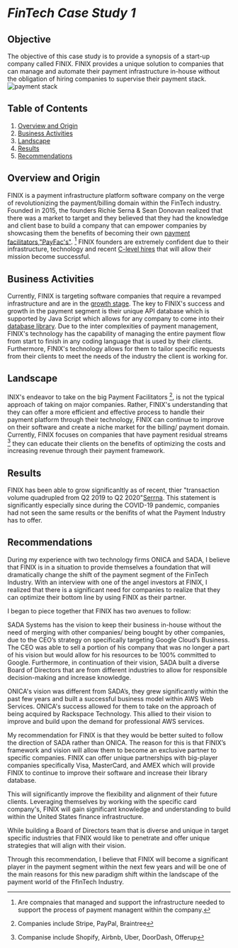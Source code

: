 # _**FinTech Case Study 1**_

## **Objective** 



The objective of this case study is to provide a synopsis of a start-up company called FINIX. FINIX provides a unique solution to companies that can manage and automate their payment infrastructure in-house without the obligation of hiring companies to supervise their payment stack. ![payment stack][payment_stack]

[payment_stack]:
https://images.ctfassets.net/8ka3qfnt6lgi/5esLfjWzP1tOqQs25hc5vu/4618c4047ae8086f2144ca5a90b93a41/payments-layer-cake-blog-retina.png


## **Table of Contents**
1. [Overview and Origin](#overview_and_origin)
2. [Business Activities](#business_activities)
3. [Landscape](#landscape)
4. [Results](#results)
5. [Recommendations](#recommendations)

## **Overview and Origin**

FINIX is a payment infrastructure platform software company on the verge of revolutionizing the payment/billing domain within the FinTech industry. Founded in 2015, the founders Richie Serna & Sean Donovan realized that there was a market to target and they believed that they had the knowledge and client base to build a company that can empower companies by showcasing them the benefits of becoming their own
[payment facilitators,"PayFac's"](https://www.paymentfacilitator.com/business/what-is-the-payment-facilitator-model/). [^1] FINIX founders are extremely confident due to their infrastructure, technology and recent [C-level hires](https://www.prnewswire.com/news-releases/finix-exceeds-100m-in-funding-and-adds-execs-from-google-tesla-and-uber-to-its-c-suite-301234156.html) that will allow their mission become successful.

## **Business Activities**

Currently, FINIX is targeting software companies that require a revamped infrastructure and are in the [growth stage](https://blog.finixpayments.com/managed-payments-made-simple). The key to FINIX's success and growth in the payment segment is their unique API database which is supported by Java Script which allows for any company to come into their [database library](https://developers.finixpayments.com/). Due to the inter complexities of payment management, FINIX's technology has the capability of managing the entire payment flow from start to finish in any coding language that is used by their clients. Furthermore, FINIX's technology allows for them to tailor specific requests from their clients to meet the needs of the industry the client is working for. 

## **Landscape**

INIX's endeavor to take on the big Payment Facilitators [^2], is not the typical approach of taking on major companies. Rather, FINIX's understanding that they can offer a more efficient and effective process to handle their payment platform through their technology, FINIX can continue to improve on their software and create a niche market for the billing/ payment domain. Currently, FINIX focuses on companies that have payment residual streams [^3] they can educate their clients on the benefits of optimizing the costs and increasing revenue through their payment framework.

## **Results**

FINIX has been able to grow significanltly as of recent, thier "transaction volume quadrupled from Q2 2019 to Q2 2020"[Serrna](https://www.fintechfutures.com/2020/09/us-payments-start-up-finix-lands-30m-from-lightspeed-amex/_). This statement is significantly especially since during the COVID-19 pandemic,  companies had not seen the same results or the benifits of what the Payment Industry has to offer.  

## **Recommendations**

During my experience with two technology firms ONICA and SADA, I believe that FINIX is in a situation to provide themselves a foundation that will dramatically change the shift of the payment segment of the FinTech Industry. 
With an interview with one of the angel investors at FINIX, I realized that there is a significant need for companies to realize that they can optimize their bottom line by using FINIX as their partner. 

I began to piece together that FINIX has two avenues to follow:

SADA Systems has the vision to keep their business in-house without the need of merging with other companies/ being bought by other companies, due to the CEO’s strategy on specifically targeting Google Cloud’s Business. The CEO was able to sell a portion of his company that was no longer a part of his vision but would allow for his resources to be 100% committed to Google. Furthermore, in continuation of their vision, SADA built a diverse Board of Directors that are from different industries to allow for responsible decision-making and increase knowledge.

ONICA's vision was different from SADA’s, they grew significantly within the past few years and built a successful business model within AWS Web Services. ONICA's success allowed for them to take on the approach of being acquired by Rackspace Technology. This allied to their vision to improve and build upon the demand for professional AWS services.

My recommendation for FINIX is that they would be better suited to follow the direction of SADA rather than ONICA. The reason for this is that FINIX’s framework and vision will allow them to become an exclusive partner to specific companies. FINIX can offer unique partnerships with big-player companies specifically Visa, MasterCard, and AMEX which will provide FINIX to continue to improve their software and increase their library database. 

This will significantly improve the flexibility and alignment of their future clients.
Leveraging themselves by working with the specific card company's, FINIX will gain significant knowledge and understanding to build within the United States finance infrastructure. 

While building a Board of Directors team that is diverse and unique in target specific industries that FINIX would like to penetrate and offer unique strategies that will align with their vision. 

Through this recommendation, I believe that FINIX will become a significant player in the payment segment within the next few years and will be one of the main reasons for this new paradigm shift within the landscape of the payment world of the FfinTech Industry.


[^1]: Are compnaies that managed and support the infrastructure needed to support the process of payment managent within the company.

[^2]: Companies include Stripe, PayPal, Braintree

[^3]: Companise include Shopify, Airbnb, Uber, DoorDash, Offerup
